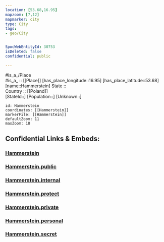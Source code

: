 ```yaml
---
location: [53.68,16.95] 
mapzoom: [7,12] 
mapmarker: city 
type: City
tags:
- geo/City


SpocWebEntityId: 30753
isDeleted: false
confidential: public

---
```

#is_a_/Place  
#is_a_ :: [[Place]] 
[has_place_longitude::16.95] 
[has_place_latitude::53.68] 
[name::Hammerstein] 
State ::  
Country :: [[Poland]]  
[StateId::] 
[Population::] 
[Unknown::] 


```leaflet
id: Hammerstein
coordinates: [[Hammerstein]] 
markerFile: [[Hammerstein]] 
defaultZoom: 11 
maxZoom: 18
```


## Confidential Links & Embeds: 

### [Hammerstein](/_Standards/Earth/Continent/Europe/Europe~East/Poland/Provinces~Poland/Pomeranian/City/Hammerstein.md) 

### [Hammerstein.public](/_public/Earth/Continent/Europe/Europe~East/Poland/Provinces~Poland/Pomeranian/City/Hammerstein.public.md) 

### [Hammerstein.internal](/_internal/Earth/Continent/Europe/Europe~East/Poland/Provinces~Poland/Pomeranian/City/Hammerstein.internal.md) 

### [Hammerstein.protect](/_protect/Earth/Continent/Europe/Europe~East/Poland/Provinces~Poland/Pomeranian/City/Hammerstein.protect.md) 

### [Hammerstein.private](/_private/Earth/Continent/Europe/Europe~East/Poland/Provinces~Poland/Pomeranian/City/Hammerstein.private.md) 

### [Hammerstein.personal](/_personal/Earth/Continent/Europe/Europe~East/Poland/Provinces~Poland/Pomeranian/City/Hammerstein.personal.md) 

### [Hammerstein.secret](/_secret/Earth/Continent/Europe/Europe~East/Poland/Provinces~Poland/Pomeranian/City/Hammerstein.secret.md)

